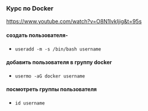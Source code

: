 ### Курс по Docker
https://www.youtube.com/watch?v=O8N1lvkIjig&t=95s


#### создать пользователя-
- `useradd -m -s /bin/bash username`

#### добавить пользователя в группу docker
- `usermo -aG docker username`

#### посмотреть группы пользователя
- `id username`


